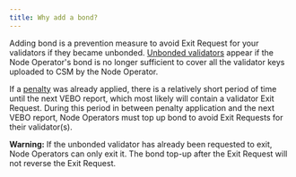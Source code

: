 ```yaml
---
title: Why add a bond?
---
```


Adding bond is a prevention measure to avoid Exit Request for your validators if they became unbonded. [Unbonded validators](https://docs.lido.fi/staking-modules/csm/guides/unbonded-validators) appear if the Node Operator's bond is no longer sufficient to cover all the validator keys uploaded to CSM by the Node Operator.

If a [penalty](https://operatorportal.lido.fi/modules/community-staking-module#block-3951aa72ba1e471bafe95b40fef65d2b) was already applied, there is a relatively short period of time until the next VEBO report, which most likely will contain a validator Exit Request. During this period in between penalty application and the next VEBO report, Node Operators must top up bond to avoid Exit Requests for their validator(s).

**Warning:** If the unbonded validator has already been requested to exit, Node Operators can only exit it. The bond top-up after the Exit Request will not reverse the Exit Request.
